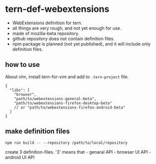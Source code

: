 # tern-def-webextensions
 * WebExtensions definition for tern.
 * all things are very rough, and not yet enough for use.
 * made of mozilla-beta repository.
 * github repository does not contain definition files.
 * npm package is planned (not yet published), and it will include only definition files.

## how to use
About vim, install tern-for-vim and add to `.tern-project` file.

```.tern-project
{
  "libs": [
    "browser",
    "path/to/webextensions-general-beta",
    "path/to/webextensions-firefox-desktop-beta"
    // or "path/to/webextensions-firefox-android-beta"
  ]
}
```

## make definition files

`npm run build -- --repository /path/to/local/repository`

create 3 definition-files.
  '3' means that
    - genaral API
    - browser UI API
    - android UI API

<!-- vim:expandtab ff=unix fenc=utf-8 sw=2 -->

